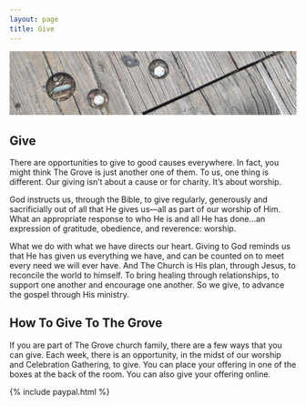 ```yaml
---
layout: page
title: Give
---
```


<img class="banner" src="/img/old-wood.jpg" />

## Give

There are opportunities to give to good causes everywhere.  In fact, you might think The Grove  is just another one of them. To us, one thing is different. Our giving isn’t about a cause or for charity.  It’s about worship.

God instructs us, through the Bible, to give regularly, generously and sacrificially out of all that He gives us—all as part of our worship of Him. What an appropriate response to who He is and all He has done…an expression of gratitude, obedience, and reverence: worship.

What we do with what we have directs our heart. Giving to God reminds us that He has given us everything we have, and can be counted on to meet every need we will ever have. And The Church is His plan, through Jesus, to reconcile the world to himself. To bring healing through relationships, to support one another and encourage one another. So we give, to advance the gospel through His ministry.

## How To Give To The Grove

If you are part of The Grove church family, there are a few ways that you can give. Each week, there is an opportunity, in the midst of our worship and Celebration Gathering, to give.  You can place your offering in one of the boxes at the back of the room.  You can also give your offering online.

{% include paypal.html %}
